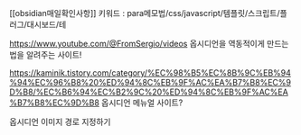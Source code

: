 [[obsidian매일확인사항]]
키워드 : para메모법/css/javascript/템플릿/스크립트/플러그/대시보드/테

https://www.youtube.com/@FromSergio/videos
옵시디언을 역동적이게 만드는 법을 알려주는 사이트!

https://kaminik.tistory.com/category/%EC%98%B5%EC%8B%9C%EB%94%94%EC%96%B8%20%ED%94%8C%EB%9F%AC%EA%B7%B8%EC%9D%B8/%EC%B6%94%EC%B2%9C%20%ED%94%8C%EB%9F%AC%EA%B7%B8%EC%9D%B8
옵시디언 메뉴얼 사이트? 

옵시디언 이미지 경로 지정하기